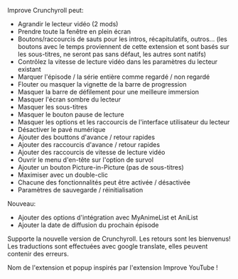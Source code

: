 Improve Crunchyroll peut:
 - Agrandir le lecteur vidéo (2 mods)
 - Prendre toute la fenêtre en plein écran
 - Boutons/raccourcis de sauts pour les intros, récapitulatifs, outros... (les boutons avec le temps proviennent de cette extension et sont basés sur les sous-titres, ne seront pas sans défaut, les autres sont natifs)
 - Contrôlez la vitesse de lecture vidéo dans les paramètres du lecteur existant
 - Marquer l'épisode / la série entière comme regardé / non regardé
 - Flouter ou masquer la vignette de la barre de progression
 - Masquer la barre de défilement pour une meilleure immersion
 - Masquer l'écran sombre du lecteur
 - Masquer les sous-titres
 - Masquer le bouton pause de lecture
 - Masquer les options et les raccourcis de l'interface utilisateur du lecteur
 - Désactiver le pavé numérique
 - Ajouter des bouttons d'avance / retour rapides
 - Ajouter des raccourcis d'avance / retour rapides
 - Ajouter des raccourcis de vitesse de lecture vidéo
 - Ouvrir le menu d'en-tête sur l'option de survol
 - Ajouter un bouton Picture-in-Picture (pas de sous-titres)
 - Maximiser avec un double-clic
 - Chacune des fonctionnalités peut être activée / désactivée
 - Paramètres de sauvegarde / réinitialisation

Nouveau:
 - Ajouter des options d'intégration avec MyAnimeList et AniList
 - Ajouter la date de diffusion du prochain épisode

Supporte la nouvelle version de Crunchyroll.
Les retours sont les bienvenus!
Les traductions sont effectuées avec google translate, elles peuvent contenir des erreurs.

Nom de l'extension et popup inspirés par l'extension Improve YouTube !
